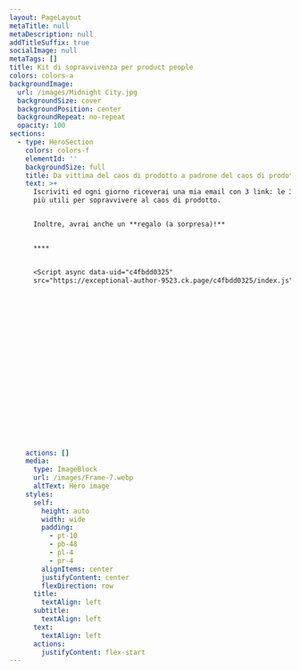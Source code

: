 ```yaml
---
layout: PageLayout
metaTitle: null
metaDescription: null
addTitleSuffix: true
socialImage: null
metaTags: []
title: Kit di sopravvivenza per product people
colors: colors-a
backgroundImage:
  url: /images/Midnight City.jpg
  backgroundSize: cover
  backgroundPosition: center
  backgroundRepeat: no-repeat
  opacity: 100
sections:
  - type: HeroSection
    colors: colors-f
    elementId: ''
    backgroundSize: full
    title: Da vittima del caos di prodotto a padrone del caos di prodotto
    text: >+
      Iscriviti ed ogni giorno riceverai una mia email con 3 link: le 3 risorse
      più utili per sopravvivere al caos di prodotto.


      Inoltre, avrai anche un **regalo (a sorpresa)!**


      ****


      <Script async data-uid="c4fbdd0325"
      src="https://exceptional-author-9523.ck.page/c4fbdd0325/index.js" />





















    actions: []
    media:
      type: ImageBlock
      url: /images/Frame-7.webp
      altText: Hero image
    styles:
      self:
        height: auto
        width: wide
        padding:
          - pt-10
          - pb-48
          - pl-4
          - pr-4
        alignItems: center
        justifyContent: center
        flexDirection: row
      title:
        textAlign: left
      subtitle:
        textAlign: left
      text:
        textAlign: left
      actions:
        justifyContent: flex-start
---
```

